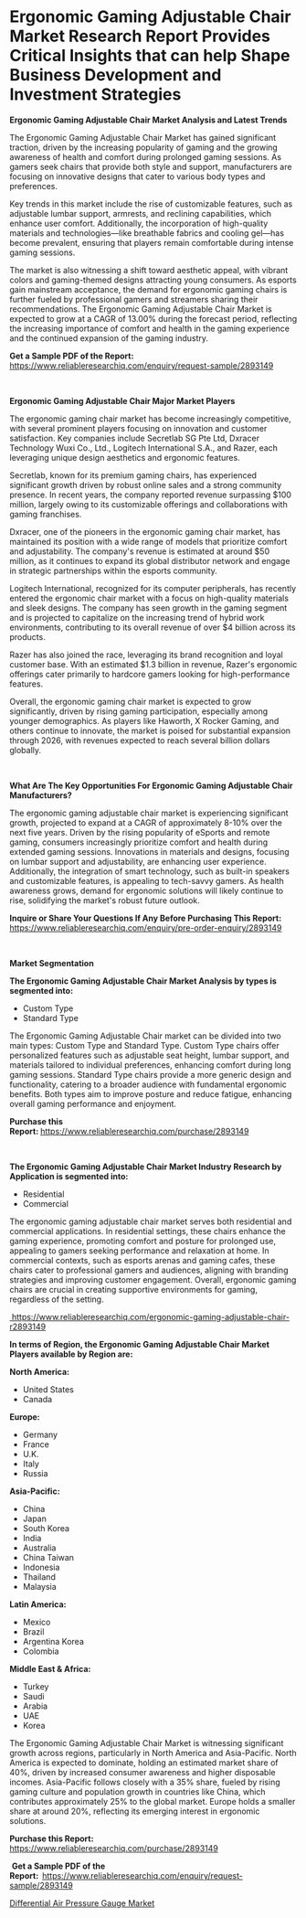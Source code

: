 <p><h1>Ergonomic Gaming Adjustable Chair Market Research Report Provides Critical Insights that can help Shape Business Development and Investment Strategies</h1></p><p><strong>Ergonomic Gaming Adjustable Chair Market Analysis and Latest Trends</strong></p>
<p><p>The Ergonomic Gaming Adjustable Chair Market has gained significant traction, driven by the increasing popularity of gaming and the growing awareness of health and comfort during prolonged gaming sessions. As gamers seek chairs that provide both style and support, manufacturers are focusing on innovative designs that cater to various body types and preferences. </p><p>Key trends in this market include the rise of customizable features, such as adjustable lumbar support, armrests, and reclining capabilities, which enhance user comfort. Additionally, the incorporation of high-quality materials and technologies—like breathable fabrics and cooling gel—has become prevalent, ensuring that players remain comfortable during intense gaming sessions. </p><p>The market is also witnessing a shift toward aesthetic appeal, with vibrant colors and gaming-themed designs attracting young consumers. As esports gain mainstream acceptance, the demand for ergonomic gaming chairs is further fueled by professional gamers and streamers sharing their recommendations. The Ergonomic Gaming Adjustable Chair Market is expected to grow at a CAGR of 13.00% during the forecast period, reflecting the increasing importance of comfort and health in the gaming experience and the continued expansion of the gaming industry.</p></p>
<p><strong>Get a Sample PDF of the Report:&nbsp;</strong> <a href="https://www.reliableresearchiq.com/enquiry/request-sample/2893149?utm_campaign=2212&utm_medium=2&utm_source=Github&utm_content=ia&utm_term=15032025&utm_id=ergonomic-gaming-adjustable-chair">https://www.reliableresearchiq.com/enquiry/request-sample/2893149</a></p>
<p>&nbsp;</p>
<p><strong>Ergonomic Gaming Adjustable Chair Major Market Players</strong></p>
<p><p>The ergonomic gaming chair market has become increasingly competitive, with several prominent players focusing on innovation and customer satisfaction. Key companies include Secretlab SG Pte Ltd, Dxracer Technology Wuxi Co., Ltd., Logitech International S.A., and Razer, each leveraging unique design aesthetics and ergonomic features.</p><p>Secretlab, known for its premium gaming chairs, has experienced significant growth driven by robust online sales and a strong community presence. In recent years, the company reported revenue surpassing $100 million, largely owing to its customizable offerings and collaborations with gaming franchises.</p><p>Dxracer, one of the pioneers in the ergonomic gaming chair market, has maintained its position with a wide range of models that prioritize comfort and adjustability. The company's revenue is estimated at around $50 million, as it continues to expand its global distributor network and engage in strategic partnerships within the esports community.</p><p>Logitech International, recognized for its computer peripherals, has recently entered the ergonomic chair market with a focus on high-quality materials and sleek designs. The company has seen growth in the gaming segment and is projected to capitalize on the increasing trend of hybrid work environments, contributing to its overall revenue of over $4 billion across its products.</p><p>Razer has also joined the race, leveraging its brand recognition and loyal customer base. With an estimated $1.3 billion in revenue, Razer's ergonomic offerings cater primarily to hardcore gamers looking for high-performance features.</p><p>Overall, the ergonomic gaming chair market is expected to grow significantly, driven by rising gaming participation, especially among younger demographics. As players like Haworth, X Rocker Gaming, and others continue to innovate, the market is poised for substantial expansion through 2026, with revenues expected to reach several billion dollars globally.</p></p>
<p>&nbsp;</p>
<p><strong>What Are The Key Opportunities For Ergonomic Gaming Adjustable Chair Manufacturers?</strong></p>
<p><p>The ergonomic gaming adjustable chair market is experiencing significant growth, projected to expand at a CAGR of approximately 8-10% over the next five years. Driven by the rising popularity of eSports and remote gaming, consumers increasingly prioritize comfort and health during extended gaming sessions. Innovations in materials and designs, focusing on lumbar support and adjustability, are enhancing user experience. Additionally, the integration of smart technology, such as built-in speakers and customizable features, is appealing to tech-savvy gamers. As health awareness grows, demand for ergonomic solutions will likely continue to rise, solidifying the market's robust future outlook.</p></p>
<p><strong>Inquire or Share Your Questions If Any Before Purchasing This Report:</strong> <a href="https://www.reliableresearchiq.com/enquiry/pre-order-enquiry/2893149?utm_campaign=2212&utm_medium=2&utm_source=Github&utm_content=ia&utm_term=15032025&utm_id=ergonomic-gaming-adjustable-chair">https://www.reliableresearchiq.com/enquiry/pre-order-enquiry/2893149</a></p>
<p>&nbsp;</p>
<p><strong>Market Segmentation</strong></p>
<p><strong>The Ergonomic Gaming Adjustable Chair Market Analysis by types is segmented into:</strong></p>
<p><ul><li>Custom Type</li><li>Standard Type</li></ul></p>
<p><p>The Ergonomic Gaming Adjustable Chair market can be divided into two main types: Custom Type and Standard Type. Custom Type chairs offer personalized features such as adjustable seat height, lumbar support, and materials tailored to individual preferences, enhancing comfort during long gaming sessions. Standard Type chairs provide a more generic design and functionality, catering to a broader audience with fundamental ergonomic benefits. Both types aim to improve posture and reduce fatigue, enhancing overall gaming performance and enjoyment.</p></p>
<p><strong>Purchase this Report:&nbsp;</strong><a href="https://www.reliableresearchiq.com/purchase/2893149?utm_campaign=2212&utm_medium=2&utm_source=Github&utm_content=ia&utm_term=15032025&utm_id=ergonomic-gaming-adjustable-chair">https://www.reliableresearchiq.com/purchase/2893149</a></p>
<p>&nbsp;</p>
<p><strong>The Ergonomic Gaming Adjustable Chair Market Industry Research by Application is segmented into:</strong></p>
<p><ul><li>Residential</li><li>Commercial</li></ul></p>
<p><p>The ergonomic gaming adjustable chair market serves both residential and commercial applications. In residential settings, these chairs enhance the gaming experience, promoting comfort and posture for prolonged use, appealing to gamers seeking performance and relaxation at home. In commercial contexts, such as esports arenas and gaming cafes, these chairs cater to professional gamers and audiences, aligning with branding strategies and improving customer engagement. Overall, ergonomic gaming chairs are crucial in creating supportive environments for gaming, regardless of the setting.</p></p>
<p><a href="https://www.reliableresearchiq.com/ergonomic-gaming-adjustable-chair-r2893149?utm_campaign=2212&utm_medium=2&utm_source=Github&utm_content=ia&utm_term=15032025&utm_id=ergonomic-gaming-adjustable-chair">&nbsp;https://www.reliableresearchiq.com/ergonomic-gaming-adjustable-chair-r2893149</a></p>
<p><strong>In terms of Region, the Ergonomic Gaming Adjustable Chair Market Players available by Region are:</strong></p>
<p>
    <p> <strong> North America: </strong>
        <ul>
            <li>United States</li>
            <li>Canada</li>
        </ul>
        </p> 
    <p> <strong> Europe: </strong>
        <ul>
            <li>Germany</li>
            <li>France</li>
            <li>U.K.</li>
            <li>Italy</li>
            <li>Russia</li>
        </ul>
        </p> 
    <p> <strong> Asia-Pacific: </strong>
        <ul>
            <li>China</li>
            <li>Japan</li>
            <li>South Korea</li>
            <li>India</li>
            <li>Australia</li>
            <li>China Taiwan</li>
            <li>Indonesia</li>
            <li>Thailand</li>
            <li>Malaysia</li>
        </ul>
        </p> 
    <p> <strong> Latin America: </strong>
        <ul>
            <li>Mexico</li>
            <li>Brazil</li>
            <li>Argentina Korea</li>
            <li>Colombia</li>
        </ul>
        </p> 
    <p> <strong> Middle East & Africa: </strong>
        <ul>
            <li>Turkey</li>
            <li>Saudi</li>
            <li>Arabia</li>
            <li>UAE</li>
            <li>Korea</li>
        </ul>
    </p>
    </p>
<p><p>The Ergonomic Gaming Adjustable Chair Market is witnessing significant growth across regions, particularly in North America and Asia-Pacific. North America is expected to dominate, holding an estimated market share of 40%, driven by increased consumer awareness and higher disposable incomes. Asia-Pacific follows closely with a 35% share, fueled by rising gaming culture and population growth in countries like China, which contributes approximately 25% to the global market. Europe holds a smaller share at around 20%, reflecting its emerging interest in ergonomic solutions.</p></p>
<p><strong>Purchase this Report: </strong><a href="https://www.reliableresearchiq.com/purchase/2893149?utm_campaign=2212&utm_medium=2&utm_source=Github&utm_content=ia&utm_term=15032025&utm_id=ergonomic-gaming-adjustable-chair">https://www.reliableresearchiq.com/purchase/2893149</a></p>
<p>&nbsp;<strong>Get a Sample PDF of the Report:&nbsp;&nbsp;</strong><a href="https://www.reliableresearchiq.com/enquiry/request-sample/2893149?utm_campaign=2212&utm_medium=2&utm_source=Github&utm_content=ia&utm_term=15032025&utm_id=ergonomic-gaming-adjustable-chair">https://www.reliableresearchiq.com/enquiry/request-sample/2893149</a></p>
<p><strong></strong></p>
<p><p><a href="https://github.com/AshrafKhan865/Market-Research-Report-List-1/blob/main/differential-air-pressure-gauge-market.md?utm_campaign=2212&utm_medium=2&utm_source=Github&utm_content=ia&utm_term=15032025&utm_id=ergonomic-gaming-adjustable-chair">Differential Air Pressure Gauge Market</a></p></p>
